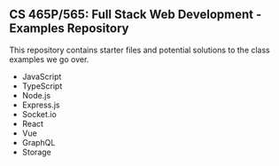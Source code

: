 ## CS 465P/565: Full Stack Web Development - Examples Repository

This repository contains starter files and potential solutions to the class examples we go over.

- JavaScript
- TypeScript
- Node.js
- Express.js
- Socket.io
- React
- Vue
- GraphQL
- Storage
